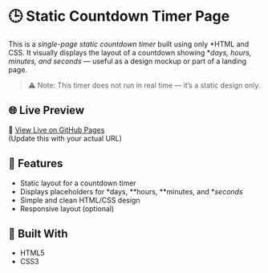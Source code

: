 # 🕒 Static Countdown Timer Page

This is a *single-page static countdown timer* built using only *HTML and CSS. It visually displays the layout of a countdown showing **days, hours, minutes, and seconds* — useful as a design mockup or part of a landing page.

> ⚠ Note: This timer does not run in real time — it’s a static design only.

## 🌐 Live Preview

🔗 [View Live on GitHub Pages]()  
(Update this with your actual URL)

## 🎯 Features

- Static layout for a countdown timer
- Displays placeholders for *days, **hours, **minutes, and **seconds*
- Simple and clean HTML/CSS design
- Responsive layout (optional)

## 🧰 Built With

- HTML5
- CSS3

